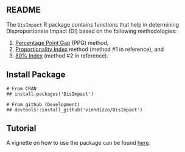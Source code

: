 ## README
The `DisImpact` R package contains functions that help in determining Disproportionate Impact (DI) based on the following methodologies:

1. [Percentage Point Gap](http://extranet.cccco.edu/Portals/1/TRIS/Research/Analysis/PercentagePointGapMethod2017.pdf) (PPG) method,
2. [Proportionality Index](http://extranet.cccco.edu/Portals/1/TRIS/Research/Accountability/GUIDELINES%20FOR%20MEASURING%20DISPROPORTIONATE%20IMPACT%20IN%20EQUITY%20PLANS.pdf) method (method #1 in reference), and
3. [80% Index](http://extranet.cccco.edu/Portals/1/TRIS/Research/Accountability/GUIDELINES%20FOR%20MEASURING%20DISPROPORTIONATE%20IMPACT%20IN%20EQUITY%20PLANS.pdf) (method #2 in reference).

## Install Package
```{r}
# From CRAN
## install.packages('DisImpact')

# From github (Development)
## devtools::install_github('vinhdizzo/DisImpact')
```

## Tutorial
A vignette on how to use the package can be found [here](https://CRAN.R-project.org/package=DisImpact/vignettes/Tutorial.html).
